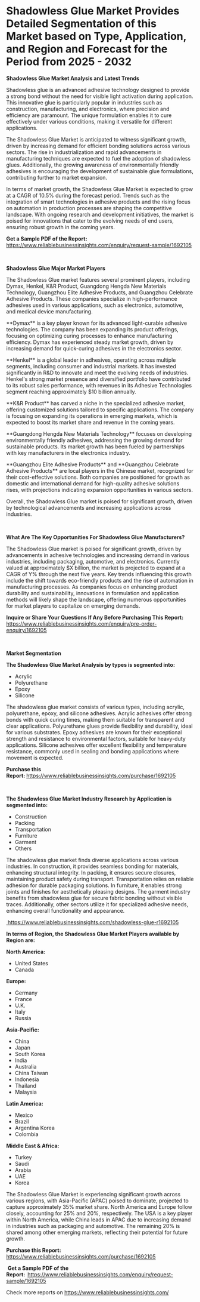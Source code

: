 <p><h1>Shadowless Glue Market Provides Detailed Segmentation of this Market based on Type, Application, and Region and Forecast for the Period from 2025 - 2032</h1></p><p><strong>Shadowless Glue Market Analysis and Latest Trends</strong></p>
<p><p>Shadowless glue is an advanced adhesive technology designed to provide a strong bond without the need for visible light activation during application. This innovative glue is particularly popular in industries such as construction, manufacturing, and electronics, where precision and efficiency are paramount. The unique formulation enables it to cure effectively under various conditions, making it versatile for different applications.</p><p>The Shadowless Glue Market is anticipated to witness significant growth, driven by increasing demand for efficient bonding solutions across various sectors. The rise in industrialization and rapid advancements in manufacturing techniques are expected to fuel the adoption of shadowless glues. Additionally, the growing awareness of environmentally friendly adhesives is encouraging the development of sustainable glue formulations, contributing further to market expansion.</p><p>In terms of market growth, the Shadowless Glue Market is expected to grow at a CAGR of 10.5% during the forecast period. Trends such as the integration of smart technologies in adhesive products and the rising focus on automation in production processes are shaping the competitive landscape. With ongoing research and development initiatives, the market is poised for innovations that cater to the evolving needs of end users, ensuring robust growth in the coming years.</p></p>
<p><strong>Get a Sample PDF of the Report:&nbsp;</strong> <a href="https://www.reliablebusinessinsights.com/enquiry/request-sample/1692105?utm_campaign=3385&utm_medium=2&utm_source=Github&utm_content=ia&utm_term=27032025&utm_id=shadowless-glue">https://www.reliablebusinessinsights.com/enquiry/request-sample/1692105</a></p>
<p>&nbsp;</p>
<p><strong>Shadowless Glue Major Market Players</strong></p>
<p><p>The Shadowless Glue market features several prominent players, including Dymax, Henkel, K&R Product, Guangdong Hengda New Materials Technology, Guangzhou Elite Adhesive Products, and Guangzhou Celebrate Adhesive Products. These companies specialize in high-performance adhesives used in various applications, such as electronics, automotive, and medical device manufacturing.</p><p>**Dymax** is a key player known for its advanced light-curable adhesive technologies. The company has been expanding its product offerings, focusing on optimizing curing processes to enhance manufacturing efficiency. Dymax has experienced steady market growth, driven by increasing demand for quick-curing adhesives in the electronics sector. </p><p>**Henkel** is a global leader in adhesives, operating across multiple segments, including consumer and industrial markets. It has invested significantly in R&D to innovate and meet the evolving needs of industries. Henkel's strong market presence and diversified portfolio have contributed to its robust sales performance, with revenues in its Adhesive Technologies segment reaching approximately $10 billion annually.</p><p>**K&R Product** has carved a niche in the specialized adhesive market, offering customized solutions tailored to specific applications. The company is focusing on expanding its operations in emerging markets, which is expected to boost its market share and revenue in the coming years.</p><p>**Guangdong Hengda New Materials Technology** focuses on developing environmentally friendly adhesives, addressing the growing demand for sustainable products. Its market growth has been fueled by partnerships with key manufacturers in the electronics industry.</p><p>**Guangzhou Elite Adhesive Products** and **Guangzhou Celebrate Adhesive Products** are local players in the Chinese market, recognized for their cost-effective solutions. Both companies are positioned for growth as domestic and international demand for high-quality adhesive solutions rises, with projections indicating expansion opportunities in various sectors.</p><p>Overall, the Shadowless Glue market is poised for significant growth, driven by technological advancements and increasing applications across industries.</p></p>
<p>&nbsp;</p>
<p><strong>What Are The Key Opportunities For Shadowless Glue Manufacturers?</strong></p>
<p><p>The Shadowless Glue market is poised for significant growth, driven by advancements in adhesive technologies and increasing demand in various industries, including packaging, automotive, and electronics. Currently valued at approximately $X billion, the market is projected to expand at a CAGR of Y% through the next five years. Key trends influencing this growth include the shift towards eco-friendly products and the rise of automation in manufacturing processes. As companies focus on enhancing product durability and sustainability, innovations in formulation and application methods will likely shape the landscape, offering numerous opportunities for market players to capitalize on emerging demands.</p></p>
<p><strong>Inquire or Share Your Questions If Any Before Purchasing This Report:</strong> <a href="https://www.reliablebusinessinsights.com/enquiry/pre-order-enquiry/1692105?utm_campaign=3385&utm_medium=2&utm_source=Github&utm_content=ia&utm_term=27032025&utm_id=shadowless-glue">https://www.reliablebusinessinsights.com/enquiry/pre-order-enquiry/1692105</a></p>
<p>&nbsp;</p>
<p><strong>Market Segmentation</strong></p>
<p><strong>The Shadowless Glue Market Analysis by types is segmented into:</strong></p>
<p><ul><li>Acrylic</li><li>Polyurethane</li><li>Epoxy</li><li>Silicone</li></ul></p>
<p><p>The shadowless glue market consists of various types, including acrylic, polyurethane, epoxy, and silicone adhesives. Acrylic adhesives offer strong bonds with quick curing times, making them suitable for transparent and clear applications. Polyurethane glues provide flexibility and durability, ideal for various substrates. Epoxy adhesives are known for their exceptional strength and resistance to environmental factors, suitable for heavy-duty applications. Silicone adhesives offer excellent flexibility and temperature resistance, commonly used in sealing and bonding applications where movement is expected.</p></p>
<p><strong>Purchase this Report:&nbsp;</strong><a href="https://www.reliablebusinessinsights.com/purchase/1692105?utm_campaign=3385&utm_medium=2&utm_source=Github&utm_content=ia&utm_term=27032025&utm_id=shadowless-glue">https://www.reliablebusinessinsights.com/purchase/1692105</a></p>
<p>&nbsp;</p>
<p><strong>The Shadowless Glue Market Industry Research by Application is segmented into:</strong></p>
<p><ul><li>Construction</li><li>Packing</li><li>Transportation</li><li>Furniture</li><li>Garment</li><li>Others</li></ul></p>
<p><p>The shadowless glue market finds diverse applications across various industries. In construction, it provides seamless bonding for materials, enhancing structural integrity. In packing, it ensures secure closures, maintaining product safety during transport. Transportation relies on reliable adhesion for durable packaging solutions. In furniture, it enables strong joints and finishes for aesthetically pleasing designs. The garment industry benefits from shadowless glue for secure fabric bonding without visible traces. Additionally, other sectors utilize it for specialized adhesive needs, enhancing overall functionality and appearance.</p></p>
<p><a href="https://www.reliablebusinessinsights.com/shadowless-glue-r1692105?utm_campaign=3385&utm_medium=2&utm_source=Github&utm_content=ia&utm_term=27032025&utm_id=shadowless-glue">&nbsp;https://www.reliablebusinessinsights.com/shadowless-glue-r1692105</a></p>
<p><strong>In terms of Region, the Shadowless Glue Market Players available by Region are:</strong></p>
<p>
    <p> <strong> North America: </strong>
        <ul>
            <li>United States</li>
            <li>Canada</li>
        </ul>
        </p> 
    <p> <strong> Europe: </strong>
        <ul>
            <li>Germany</li>
            <li>France</li>
            <li>U.K.</li>
            <li>Italy</li>
            <li>Russia</li>
        </ul>
        </p> 
    <p> <strong> Asia-Pacific: </strong>
        <ul>
            <li>China</li>
            <li>Japan</li>
            <li>South Korea</li>
            <li>India</li>
            <li>Australia</li>
            <li>China Taiwan</li>
            <li>Indonesia</li>
            <li>Thailand</li>
            <li>Malaysia</li>
        </ul>
        </p> 
    <p> <strong> Latin America: </strong>
        <ul>
            <li>Mexico</li>
            <li>Brazil</li>
            <li>Argentina Korea</li>
            <li>Colombia</li>
        </ul>
        </p> 
    <p> <strong> Middle East & Africa: </strong>
        <ul>
            <li>Turkey</li>
            <li>Saudi</li>
            <li>Arabia</li>
            <li>UAE</li>
            <li>Korea</li>
        </ul>
    </p>
    </p>
<p><p>The Shadowless Glue Market is experiencing significant growth across various regions, with Asia-Pacific (APAC) poised to dominate, projected to capture approximately 35% market share. North America and Europe follow closely, accounting for 25% and 20%, respectively. The USA is a key player within North America, while China leads in APAC due to increasing demand in industries such as packaging and automotive. The remaining 20% is shared among other emerging markets, reflecting their potential for future growth.</p></p>
<p><strong>Purchase this Report: </strong><a href="https://www.reliablebusinessinsights.com/purchase/1692105?utm_campaign=3385&utm_medium=2&utm_source=Github&utm_content=ia&utm_term=27032025&utm_id=shadowless-glue">https://www.reliablebusinessinsights.com/purchase/1692105</a></p>
<p>&nbsp;<strong>Get a Sample PDF of the Report:&nbsp;&nbsp;</strong><a href="https://www.reliablebusinessinsights.com/enquiry/request-sample/1692105?utm_campaign=3385&utm_medium=2&utm_source=Github&utm_content=ia&utm_term=27032025&utm_id=shadowless-glue">https://www.reliablebusinessinsights.com/enquiry/request-sample/1692105</a></p>
<p><strong></strong></p>
<p>Check more reports on <a href="https://www.reliablebusinessinsights.com/?utm_campaign=3385&utm_medium=2&utm_source=Github&utm_content=ia&utm_term=27032025&utm_id=shadowless-glue">https://www.reliablebusinessinsights.com/</a></p>
